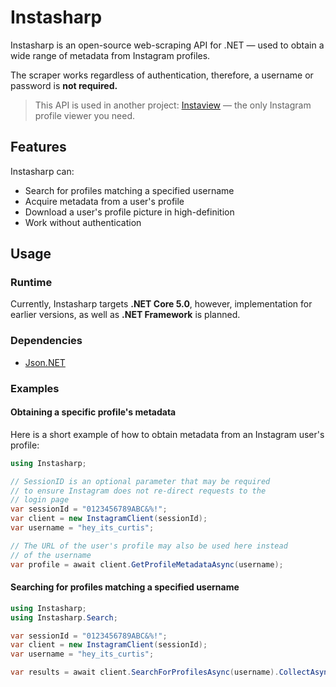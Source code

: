 # Instasharp
Instasharp is an open-source web-scraping API for .NET — used to obtain a wide range of metadata from Instagram profiles.

The scraper works regardless of authentication, therefore, a username or password is **not required.**

> This API is used in another project: [Instaview](https://www.github.com/codedbycurtis/Instaview) — the only Instagram profile viewer you need.

## Features
Instasharp can:
- Search for profiles matching a specified username
- Acquire metadata from a user's profile
- Download a user's profile picture in high-definition
- Work without authentication

## Usage
### Runtime
Currently, Instasharp targets **.NET Core 5.0**, however, implementation for earlier versions, as well as **.NET Framework** is planned.

### Dependencies
- [Json.NET](https://github.com/JamesNK/Newtonsoft.Json)

### Examples
#### Obtaining a specific profile's metadata
Here is a short example of how to obtain metadata from an Instagram user's profile:

```C#
using Instasharp;

// SessionID is an optional parameter that may be required
// to ensure Instagram does not re-direct requests to the
// login page
var sessionId = "0123456789ABC&%!";
var client = new InstagramClient(sessionId);
var username = "hey_its_curtis";

// The URL of the user's profile may also be used here instead
// of the username
var profile = await client.GetProfileMetadataAsync(username);
```

#### Searching for profiles matching a specified username
```C#
using Instasharp;
using Instasharp.Search;

var sessionId = "0123456789ABC&%!";
var client = new InstagramClient(sessionId);
var username = "hey_its_curtis";

var results = await client.SearchForProfilesAsync(username).CollectAsync();
```

